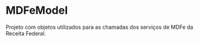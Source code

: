 MDFeModel
=========

Projeto com objetos utilizados para as chamadas dos serviços de MDFe da Receita Federal.
